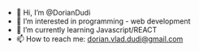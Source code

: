 - 👋 Hi, I’m @DorianDudi
- 👀 I’m interested in programming - web development
- 🌱 I’m currently learning Javascript/REACT
- 📫 How to reach me: dorian.vlad.dudi@gmail.com

<!---
DorianDudi/DorianDudi is a ✨ special ✨ repository because its `README.md` (this file) appears on your GitHub profile.
You can click the Preview link to take a look at your changes.
--->

